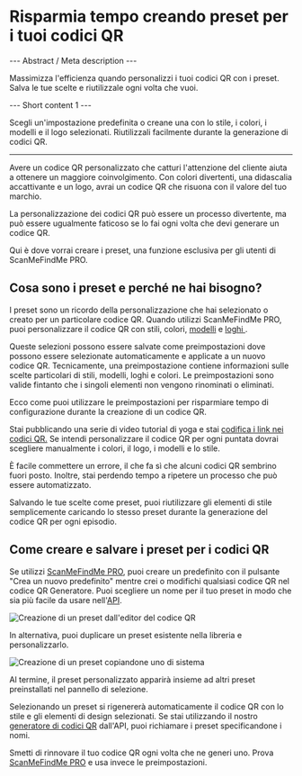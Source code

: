 <h1>Risparmia tempo creando preset per i tuoi codici QR</h1>

--- Abstract / Meta description ---

Massimizza l'efficienza quando personalizzi i tuoi codici QR con i preset. Salva le tue scelte e riutilizzale ogni volta che vuoi.

--- Short content 1 ---

Scegli un'impostazione predefinita o creane una con lo stile, i colori, i modelli e il logo selezionati. Riutilizzali facilmente durante la generazione di codici QR.

----------

<p>Avere un codice QR personalizzato che catturi l'attenzione del cliente aiuta a ottenere un maggiore coinvolgimento. Con colori divertenti, una didascalia accattivante e un logo, avrai un codice QR che risuona con il valore del tuo marchio.</p>

<p>La personalizzazione dei codici QR può essere un processo divertente, ma può essere ugualmente faticoso se lo fai ogni volta che devi generare un codice QR. </p>

<p>Qui è dove vorrai creare i preset, una funzione esclusiva per gli utenti di ScanMeFindMe PRO.</p>

<h2>Cosa sono i preset e perché ne hai bisogno?</h2>

<p>I preset sono un ricordo della personalizzazione che hai selezionato o creato per un particolare codice QR. Quando utilizzi ScanMeFindMe PRO, puoi personalizzare il codice QR con stili, colori, <a href="#article:about_templates">modelli</a> e <a href="#article:about_logos">loghi </a>.</p>

<p>Queste selezioni possono essere salvate come preimpostazioni dove possono essere selezionate automaticamente e applicate a un nuovo codice QR. Tecnicamente, una preimpostazione contiene informazioni sulle scelte particolari di stili, modelli, loghi e colori. Le preimpostazioni sono valide fintanto che i singoli elementi non vengono rinominati o eliminati. </p>

<p>Ecco come puoi utilizzare le preimpostazioni per risparmiare tempo di configurazione durante la creazione di un codice QR. </p>

<p>Stai pubblicando una serie di video tutorial di yoga e stai <a href="#article:about_static">codifica i link nei codici QR.</a> Se intendi personalizzare il codice QR per ogni puntata dovrai scegliere manualmente i colori, il logo, i modelli e lo stile.</p>

<p>È facile commettere un errore, il che fa sì che alcuni codici QR sembrino fuori posto. Inoltre, stai perdendo tempo a ripetere un processo che può essere automatizzato. </p>

<p>Salvando le tue scelte come preset, puoi riutilizzare gli elementi di stile semplicemente caricando lo stesso preset durante la generazione del codice QR per ogni episodio. </p>

<h2>Come creare e salvare i preset per i codici QR</h2>

<p>Se utilizzi <a href="#pro">ScanMeFindMe PRO</a>, puoi creare un predefinito con il pulsante "Crea un nuovo predefinito" mentre crei o modifichi qualsiasi codice QR nel codice QR Generatore. Puoi scegliere un nome per il tuo preset in modo che sia più facile da usare nell'<a href="#about:api" title="QR code API">API</a>.</p>

<p class="imageholder">
    <img src="https://media.scanmefindme.com/blog/about_presets/files/img 1 - Presets.png"
        alt="Creazione di un preset dall'editor del codice QR">
</p>

<p>In alternativa, puoi duplicare un preset esistente nella libreria e personalizzarlo. </p>

<p class="imageholder">
    <img src="https://media.scanmefindme.com/blog/about_presets/files/img 2 - customize preset.png"
        alt="Creazione di un preset copiandone uno di sistema">
</p>

<p>Al termine, il preset personalizzato apparirà insieme ad altri preset preinstallati nel pannello di selezione. </p>

<p>Selezionando un preset si rigenererà automaticamente il codice QR con lo stile e gli elementi di design selezionati. Se stai utilizzando il nostro <a href="#static:url">generatore di codici QR</a> dall'API, puoi richiamare i preset specificandone i nomi.</p>

<p>Smetti di rinnovare il tuo codice QR ogni volta che ne generi uno. Prova <a href="#pro">ScanMeFindMe PRO</a> e usa invece le preimpostazioni. </p>
